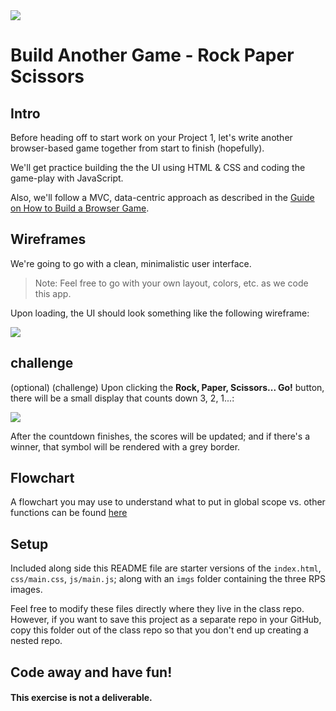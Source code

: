 <img src="https://i.imgur.com/cIz3Qx8.png">

# Build Another Game - Rock Paper Scissors

## Intro

Before heading off to start work on your Project 1, let's write another browser-based game together from start to finish (hopefully).

We'll get practice building the the UI using HTML & CSS and coding the game-play with JavaScript.

Also, we'll follow a MVC, data-centric approach as described in the [Guide on How to Build a Browser Game](https://gist.github.com/jim-clark/6f1919291f6007b2c0b2c93d925d6bac).

## Wireframes

We're going to go with a clean, minimalistic user interface.

> Note: Feel free to go with your own layout, colors, etc. as we code this app.

Upon loading, the UI should look something like the following wireframe:

<img src="https://i.imgur.com/Agh4bdE.png">

## challenge

(optional) (challenge) Upon clicking the **Rock, Paper, Scissors... Go!** button, there will be a small display that counts down 3, 2, 1...:

<img src="https://i.imgur.com/xYE9rv1.png">

After the countdown finishes, the scores will be updated; and if there's a winner, that symbol will be rendered with a grey border.

## Flowchart

A flowchart you may use to understand what to put in global scope vs. other functions can be found <a href="https://drive.google.com/file/d/12ZG8Rric6ClJsVO4Appy4BAi3wVeyi7K/view?usp=sharing">here</a>

## Setup

Included along side this README file are starter versions of the `index.html`, `css/main.css`, `js/main.js`; along with an `imgs` folder containing the three RPS images.

Feel free to modify these files directly where they live in the class repo.  However, if you want to save this project as a separate repo in your GitHub, copy this folder out of the class repo so that you don't end up creating a nested repo.

## Code away and have fun!

#### This exercise is not a deliverable.
